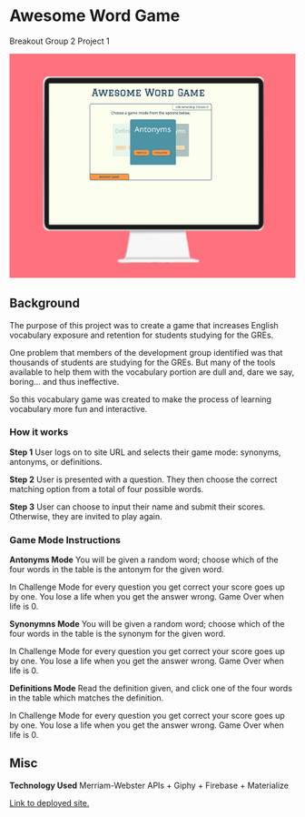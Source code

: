 # Awesome Word Game
Breakout Group 2 Project 1

![Image of Awesome Word Game Landing Page](https://github.com/swissfink/Awesome/blob/master/assets/images/Awesome-Word-Game-Featured-Images.png)

## Background
The purpose of this project was to create a game that increases English vocabulary exposure and retention for students studying for the GREs.

One problem that members of the development group identified was that thousands of students are studying for the GREs. But many of the tools available to help them with the vocabulary portion are dull and, dare we say, boring… and thus ineffective.

So this vocabulary game was created to make the process of learning vocabulary more fun and interactive.


### How it works

**Step 1**
User logs on to site URL and selects their game mode: synonyms, antonyms, or definitions.

**Step 2**
User is presented with a question. They then choose the correct matching option from a total of four possible words.

**Step 3**
User can choose to input their name and submit their scores. Otherwise, they are invited to play again.


### Game Mode Instructions

**Antonyms Mode**
You will be given a random word; choose which of the four words in the table is the antonym for the given word.

In Challenge Mode for every question you get correct your score goes up by one. You lose a life when you get the answer wrong. Game Over when life is 0.

**Synonymns Mode**
You will be given a random word; choose which of the four words in the table is the synonym for the given word.

In Challenge Mode for every question you get correct your score goes up by one. You lose a life when you get the answer wrong. Game Over when life is 0.

**Definitions Mode**
Read the definition given, and click one of the four words in the table which matches the definition.

In Challenge Mode for every question you get correct your score goes up by one. You lose a life when you get the answer wrong. Game Over when life is 0.
       

## Misc
**Technology Used**
Merriam-Webster APIs + Giphy + Firebase + Materialize

[Link to deployed site.](https://swissfink.github.io/Awesome/)